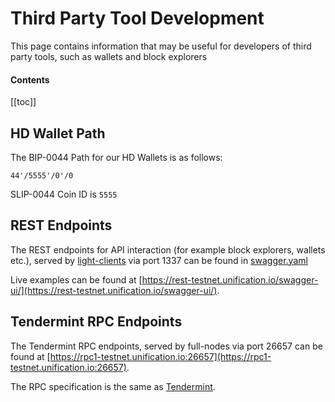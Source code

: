 # Third Party Tool Development

This page contains information that may be useful for developers of third party tools, such as wallets and block explorers

#### Contents

[[toc]]

## HD Wallet Path

The BIP-0044 Path for our HD Wallets is as follows:

`44'/5555'/0'/0`   

SLIP-0044 Coin ID is `5555`

## REST Endpoints

The REST endpoints for API interaction (for example block explorers, wallets etc.), served by [light-clients](../software/light-client-rpc.md) via port 1337 can be found in [swagger.yaml](https://github.com/unification-com/mainchain/blob/master/client/lcd/swagger-ui/swagger.yaml)

Live examples can be found at [https://rest-testnet.unification.io/swagger-ui/](https://rest-testnet.unification.io/swagger-ui/).

## Tendermint RPC Endpoints

The Tendermint RPC endpoints, served by full-nodes via port 26657 can be found at [https://rpc1-testnet.unification.io:26657](https://rpc1-testnet.unification.io:26657).

The RPC specification is the same as [Tendermint](https://docs.tendermint.com/master/rpc/).
